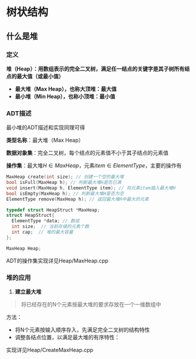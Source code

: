 # 树状结构

## 什么是堆

### 定义

**堆（Heap）：用数组表示的完全二叉树，满足任一结点的关键字是其子树所有结点的最大值（或最小值）**

- **最大堆（Max Heap），也称大顶堆：最大值**
- **最小堆（Min Heap），也称小顶堆：最小值**

### ADT描述

最小堆的ADT描述和实现同理可得

**类型名称**：最大堆（Max Heap）

**数据对象集**：完全二叉树，每个结点的元素值不小于其子结点的元素值

**操作集**：最大堆$H\in MaxHeap$，元素$item\in ElementType$，主要的操作有

```c++
MaxHeap create(int size); // 创建一个空的最大堆
bool isFull(MaxHeap h); // 判断最大堆H是否已满
void insert(MaxHeap h, ElementType item); // 将元素item插入最大堆H
bool isEmpty(MaxHeap h); // 判断最大堆H是否为空
ElementType remove(MaxHeap h); // 返回最大堆H中最大的元素
```

```c++
typedef struct HeapStruct *MaxHeap;
struct HeapStruct{
  ElementType *data; // 数组
  int size;  // 当前存储的元素个数
  int cap; 	// 堆的最大容量
};

MaxHeap Heap;
```

ADT的操作集实现详见Heap/MaxHeap.cpp

### 堆的应用

1. **建立最大堆**

> 将已经存在的N个元素按最大堆的要求存放在一个一维数组中

方法：

- 将N个元素按输入顺序存入，先满足完全二叉树的结构特性
- 调整各结点位置，以满足最大堆的有序特性：

实现详见Heap/CreateMaxHeap.cpp
